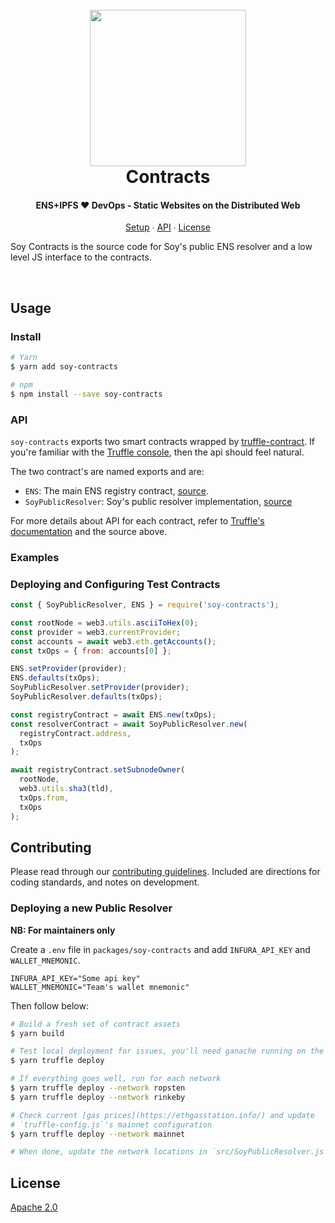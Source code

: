 <h1 align="center">
  <br/>
  <a href='https://github.com/ConsenSys/web3studio-soy'><img
      width='250px'
      alt=''
      src="https://user-images.githubusercontent.com/5770007/50840308-2f093000-1330-11e9-996a-2e61a8b7fd9a.png" /></a>
  <br/>
  Contracts
  <br/>
</h1>

<h4 align="center">
  ENS+IPFS ❤ DevOps - Static Websites on the Distributed Web
</h4>

<p align="center">
  <a href="#setup">Setup</a> ∙
  <a href="#api">API</a> ∙
  <a href="#license">License</a>
</p>

Soy Contracts is the source code for Soy's public ENS resolver and a low level JS interface to the contracts.

<br/>

## Usage

### Install

```bash
# Yarn
$ yarn add soy-contracts

# npm
$ npm install --save soy-contracts
```

### API

`soy-contracts` exports two smart contracts wrapped by [truffle-contract][truffle-contract].
If you're familiar with the [Truffle console][truffle-console], then the api should feel natural.

The two contract's are named exports and are:

- `ENS`: The main ENS registry contract, [source][ens-registry-contract].
- `SoyPublicResolver`: Soy's public resolver implementation, [source][soy-public-resolver-contract]

For more details about API for each contract, refer to
[Truffle's documentation][truffle-contract-docs] and the source above.

### Examples

### Deploying and Configuring Test Contracts

```js
const { SoyPublicResolver, ENS } = require('soy-contracts');

const rootNode = web3.utils.asciiToHex(0);
const provider = web3.currentProvider;
const accounts = await web3.eth.getAccounts();
const txOps = { from: accounts[0] };

ENS.setProvider(provider);
ENS.defaults(txOps);
SoyPublicResolver.setProvider(provider);
SoyPublicResolver.defaults(txOps);

const registryContract = await ENS.new(txOps);
const resolverContract = await SoyPublicResolver.new(
  registryContract.address,
  txOps
);

await registryContract.setSubnodeOwner(
  rootNode,
  web3.utils.sha3(tld),
  txOps.from,
  txOps
);
```

## Contributing

Please read through our [contributing guidelines][contributing].
Included are directions for coding standards, and notes on development.

### Deploying a new Public Resolver

**NB: For maintainers only**

Create a `.env` file in `packages/soy-contracts` and add `INFURA_API_KEY` and `WALLET_MNEMONIC`.

```.env
INFURA_API_KEY="Some api key"
WALLET_MNEMONIC="Team's wallet mnemonic"
```

Then follow below:

```bash
# Build a fresh set of contract assets
$ yarn build

# Test local deployment for issues, you'll need ganache running on the computer
$ yarn truffle deploy

# If everything goes well, run for each network
$ yarn truffle deploy --network ropsten
$ yarn truffle deploy --network rinkeby

# Check current [gas prices](https://ethgasstation.info/) and update
# `truffle-config.js`'s mainnet configuration
$ yarn truffle deploy --network mainnet

# When done, update the network locations in `src/SoyPublicResolver.js` with new addresses
```

## License

[Apache 2.0][license]

[license]: https://github.com/ConsenSys/web3studio-soy/blob/master/packages/soy-contracts/LICENSE
[contributing]: https://github.com/ConsenSys/web3studio-soy/blob/master/packages/soy-core/CONTRIBUTING.md
[soy-public-resolver-contract]: https://github.com/ConsenSys/web3studio-soy/blob/master/packages/soy-contracts/contracts/SoyPublicResolver.sol
[ens-registry-contract]: https://github.com/ensdomains/ens/blob/master/contracts/ENSRegistry.sol
[truffle-contract]: https://github.com/trufflesuite/truffle/tree/next/packages/truffle-contract
[truffle-contract-docs]: https://truffleframework.com/docs/truffle/getting-started/interacting-with-your-contracts
[truffle-console]: https://truffleframework.com/docs/truffle/getting-started/using-truffle-develop-and-the-console
